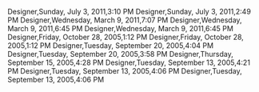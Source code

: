 ﻿Designer,Sunday, July 3, 2011,3:10 PMDesigner,Sunday, July 3, 2011,2:49 PMDesigner,Wednesday, March 9, 2011,7:07 PMDesigner,Wednesday, March 9, 2011,6:45 PMDesigner,Wednesday, March 9, 2011,6:45 PMDesigner,Friday, October 28, 2005,1:12 PMDesigner,Friday, October 28, 2005,1:12 PMDesigner,Tuesday, September 20, 2005,4:04 PMDesigner,Tuesday, September 20, 2005,3:58 PMDesigner,Thursday, September 15, 2005,4:28 PMDesigner,Tuesday, September 13, 2005,4:21 PMDesigner,Tuesday, September 13, 2005,4:06 PMDesigner,Tuesday, September 13, 2005,4:06 PM